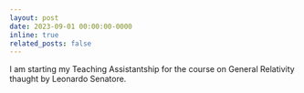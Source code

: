 ```yaml
---
layout: post
date: 2023-09-01 00:00:00-0000
inline: true
related_posts: false
---
```

I am starting my Teaching Assistantship for the course on General Relativity thaught by Leonardo Senatore.
